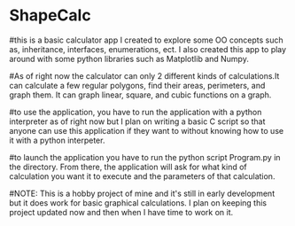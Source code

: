 # ShapeCalc

#this is a basic calculator app I created to explore some OO concepts such as, inheritance, interfaces, enumerations, ect.
I also created this app to play around with some python libraries such as Matplotlib and Numpy.

#As of right now the calculator can only 2 different kinds of calculations.It can calculate a few regular polygons,
find their areas, perimeters, and graph them. It can graph linear, square, and cubic functions on a graph.

#to use the application, you have to run the application with a python interpreter as of right now but I plan on
writing a basic C script so that anyone can use this application if they want to without knowing how to use it with
a python interpeter.

#to launch the application you have to run the python script Program.py in the directory. From there, the application will
ask for what kind of calculation you want it to execute and the parameters of that calculation. 

#NOTE: This is a hobby project of mine and it's still in early development but it does work for basic graphical calculations.
I plan on keeping this project updated now and then when I have time to work on it.
